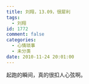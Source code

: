 ```yaml
---
title: 刘翔，13.09，很犀利
tags:
  - 刘翔
id: 1772
comment: false
categories:
  - 心情琐事
  - 未分类
date: 2010-11-24 20:01:00
---
```


起跑的瞬间，真的很扣人心弦啊。